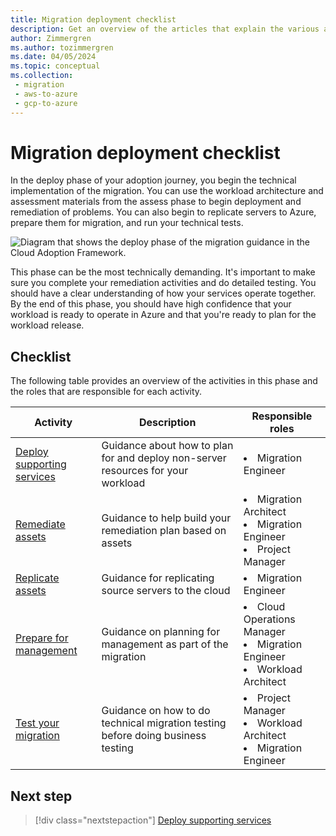 ```yaml
---
title: Migration deployment checklist
description: Get an overview of the articles that explain the various activities that might be involved in the deploy phase for migrating a workload in Azure.
author: Zimmergren
ms.author: tozimmergren
ms.date: 04/05/2024
ms.topic: conceptual
ms.collection: 
 - migration
 - aws-to-azure
 - gcp-to-azure
---
```


# Migration deployment checklist

In the deploy phase of your adoption journey, you begin the technical implementation of the migration. You can use the workload architecture and assessment materials from the assess phase to begin deployment and remediation of problems. You can also begin to replicate servers to Azure, prepare them for migration, and run your technical tests.

![Diagram that shows the deploy phase of the migration guidance in the Cloud Adoption Framework.](../media/migrate-deploy.svg)

This phase can be the most technically demanding. It's important to make sure you complete your remediation activities and do detailed testing. You should have a clear understanding of how your services operate together. By the end of this phase, you should have high confidence that your workload is ready to operate in Azure and that you're ready to plan for the workload release.

## Checklist

The following table provides an overview of the activities in this phase and the roles that are responsible for each activity.

|Activity|Description|Responsible roles|
|---|---|---|
|[Deploy supporting services](./deploy-supporting-services.md)|Guidance about how to plan for and deploy non-server resources for your workload|<li>Migration Engineer|
|[Remediate assets](./remediate.md)|Guidance to help build your remediation plan based on assets|<li>Migration Architect<br><li>Migration Engineer<br><li>Project Manager|
|[Replicate assets](./replicate.md)|Guidance for replicating source servers to the cloud|<li>Migration Engineer|
|[Prepare for management](./prepare-for-management.md)|Guidance on planning for management as part of the migration|<li>Cloud Operations Manager<br><li>Migration Engineer<br><li>Workload Architect|
|[Test your migration](./migration-test.md)|Guidance on how to do technical migration testing before doing business testing|<li>Project Manager<br><li>Workload Architect<br><li>Migration Engineer|

## Next step

> [!div class="nextstepaction"]
> [Deploy supporting services](./deploy-supporting-services.md)
